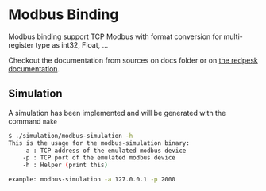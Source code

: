 # Modbus Binding

Modbus binding support TCP Modbus with format conversion for multi-register type as int32, Float, ...

Checkout the documentation from sources on docs folder or on [the redpesk documentation](https://docs.redpesk.bzh/docs/en/master/redpesk-core/modbus/1-architecture_presentation.html).

## Simulation

A simulation has been implemented and will be generated with the command `make`

```bash
$ ./simulation/modbus-simulation -h
This is the usage for the modbus-simulation binary:
    -a : TCP address of the emulated modbus device
    -p : TCP port of the emulated modbus device
    -h : Helper (print this)

example: modbus-simulation -a 127.0.0.1 -p 2000
```

